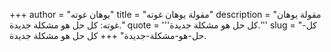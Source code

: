 +++
author = "يوهان غوته"
title = "مقولة يوهان غوته"
description = "مقولة يوهان غوته: كل حل هو مشكلة جديدة."
quote = '''كل حل هو مشكلة جديدة.''' 
slug = "كل-حل-هو-مشكلة-جديدة"
+++
كل حل هو مشكلة جديدة.
